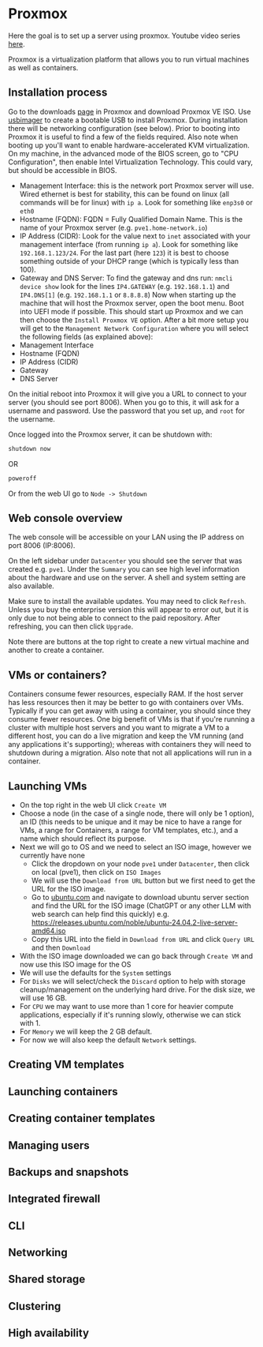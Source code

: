 # Proxmox

Here the goal is to set up a server using proxmox. Youtube video series [here](https://www.youtube.com/watch?v=LCjuiIswXGs).

Proxmox is a virtualization platform that allows you to run virtual machines as well as containers.

## Installation process

Go to the downloads [page](https://www.proxmox.com/en/downloads) in Proxmox and download Proxmox VE ISO.
Use [usbimager](https://gitlab.com/bztsrc/usbimager) to create a bootable USB to install Proxmox.
During installation there will be networking configuration (see below). Prior to booting into Proxmox it is useful to find a few of the fields required. Also note when booting up you'll want to enable hardware-accelerated KVM virtualization. On my machine, in the advanced mode of the BIOS screen, go to "CPU Configuration", then enable Intel Virtualization Technology. This could vary, but should be accessible in BIOS.
- Management Interface: this is the network port Proxmox server will use. Wired ethernet is best for stability, this can be found on linux (all commands will be for linux) with `ip a`. Look for something like `enp3s0` or `eth0`
- Hostname (FQDN): FQDN = Fully Qualified Domain Name. This is the name of your Proxmox server (e.g. `pve1.home-network.io`)
- IP Address (CIDR): Look for the value next to `inet` associated with your management interface (from running `ip a`). Look for something like `192.168.1.123/24`. For the last part (here `123`) it is best to choose something outside of your DHCP range (which is typically less than 100).
- Gateway and DNS Server: To find the gateway and dns run: `nmcli device show` look for the lines `IP4.GATEWAY` (e.g. `192.168.1.1`) and `IP4.DNS[1]` (e.g. `192.168.1.1` or `8.8.8.8`)
Now when starting up the machine that will host the Proxmox server, open the boot menu. Boot into UEFI mode if possible. This should start up Proxmox and we can then choose the `Install Proxmox VE` option.
After a bit more setup you will get to the `Management Network Configuration` where you will select the following fields (as explained above): 
- Management Interface
- Hostname (FQDN)
- IP Address (CIDR)
- Gateway
- DNS Server

On the initial reboot into Proxmox it will give you a URL to connect to your server (you should see port 8006). When you go to this, it will ask for a username and password. Use the password that you set up, and `root` for the username.

Once logged into the Proxmox server, it can be shutdown with:
```bash
shutdown now
```
OR
```bash
poweroff
```

Or from the web UI go to `Node -> Shutdown`

## Web console overview

The web console will be accessible on your LAN using the IP address on port 8006 (IP:8006).

On the left sidebar under `Datacenter` you should see the server that was created e.g. `pve1`. Under the `Summary` you can see high level information about the hardware and use on the server. A shell and system setting are also available.

Make sure to install the available updates. You may need to click `Refresh`. Unless you buy the enterprise version this will appear to error out, but it is only due to not being able to connect to the paid repository. After refreshing, you can then click `Upgrade`.

Note there are buttons at the top right to create a new virtual machine and another to create a container.

## VMs or containers?

Containers consume fewer resources, especially RAM. If the host server has less resources then it may be better to go with containers over VMs. Typically if you can get away with using a container, you should since they consume fewer resources. 
One big benefit of VMs is that if you're running a cluster with multiple host servers and you want to migrate a VM to a different host, you can do a live migration and keep the VM running (and any applications it's supporting); whereas with containers they will need to shutdown during a migration. Also note that not all applications will run in a container.

## Launching VMs

- On the top right in the web UI click `Create VM`
- Choose a node (in the case of a single node, there will only be 1 option), an ID (this needs to be unique and it may be nice to have a range for VMs, a range for Containers, a range for VM templates, etc.), and a name which should reflect its purpose.
- Next we will go to OS and we need to select an ISO image, however we currently have none
    - Click the dropdown on your node `pve1` under `Datacenter`, then click on local (pve1), then click on `ISO Images`
    - We will use the `Download from URL` button but we first need to get the URL for the ISO image.
    - Go to [ubuntu.com](ubuntu.com) and navigate to download ubuntu server section and find the URL for the ISO image (ChatGPT or any other LLM with web search can help find this quickly) e.g. https://releases.ubuntu.com/noble/ubuntu-24.04.2-live-server-amd64.iso
    - Copy this URL into the field in `Download from URL` and click `Query URL` and then `Download`
- With the ISO image downloaded we can go back through `Create VM` and now use this ISO image for the OS
- We will use the defaults for the `System` settings
- For `Disks` we will select/check the `Discard` option to help with storage cleanup/management on the underlying hard drive. For the disk size, we will use 16 GB.
- For `CPU` we may want to use more than 1 core for heavier compute applications, especially if it's running slowly, otherwise we can stick with 1.
- For `Memory` we will keep the 2 GB default.
- For now we will also keep the default `Network` settings.

## Creating VM templates
## Launching containers
## Creating container templates
## Managing users
## Backups and snapshots
## Integrated firewall
## CLI
## Networking
## Shared storage
## Clustering
## High availability